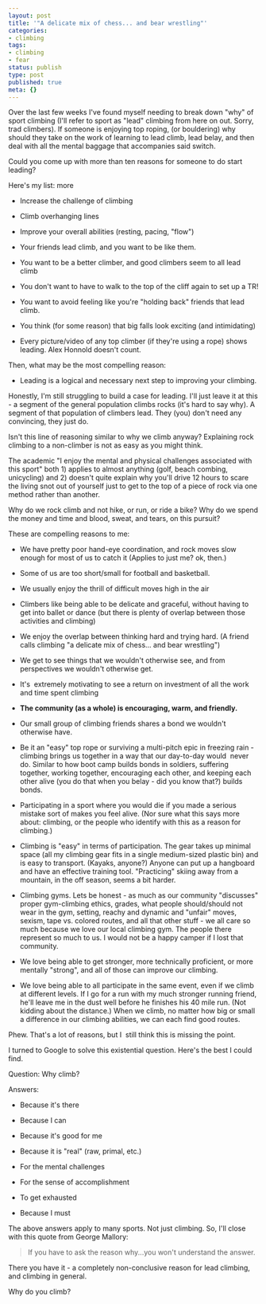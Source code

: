 ```yaml
---
layout: post
title: '"A delicate mix of chess... and bear wrestling"'
categories:
- climbing
tags:
- climbing
- fear
status: publish
type: post
published: true
meta: {}
---
```




Over the last few weeks I've found myself needing to break down "why" of sport climbing (I'll refer to sport as "lead" climbing from here on out. Sorry, trad climbers).
If someone is enjoying top roping, (or bouldering) why should they take on the work of learning to lead climb, lead belay, and then deal with all the mental baggage that accompanies said switch.



Could you come up with more than ten reasons for someone to do start leading?



Here's my list:
more


* Increase the challenge of climbing


* Climb overhanging lines


* Improve your overall abilities (resting, pacing, "flow")


* Your friends lead climb, and you want to be like them.


* You want to be a better climber, and good climbers seem to all lead climb


* You don't want to have to walk to the top of the cliff again to set up a TR!


* You want to avoid feeling like you're "holding back" friends that lead climb.


* You think (for some reason) that big falls look exciting (and intimidating)


* Every picture/video of any top climber (if they're using a rope) shows leading. Alex Honnold doesn't count.


Then, what may be the most compelling reason:


* Leading is a logical and necessary next step to improving your climbing.


Honestly, I'm still struggling to build a case for leading. I'll just leave it at this - a segment of the general population climbs rocks (it's hard to say why). A segment of that population of climbers lead. They (you) don't need any convincing, they just do.



Isn't this line of reasoning similar to why we climb anyway? Explaining rock climbing to a non-climber is not as easy as you might think.



The academic "I enjoy the mental and physical challenges associated with this sport" both 1) applies to almost anything (golf, beach combing, unicycling) and 2) doesn't quite explain why you'll drive 12 hours to scare the living snot out of yourself just to get to the top of a piece of rock via one method rather than another.



Why do we rock climb and not hike, or run, or ride a bike? Why do we spend the money and time and blood, sweat, and tears, on this pursuit?



These are compelling reasons to me:


* We have pretty poor hand-eye coordination, and rock moves slow enough for most of us to catch it (Applies to just me? ok, then.)


* Some of us are too short/small for football and basketball.


* We usually enjoy the thrill of difficult moves high in the air


* Climbers like being able to be delicate and graceful, without having to get into ballet or dance (but there is plenty of overlap between those activities and climbing)


* We enjoy the overlap between thinking hard and trying hard. (A friend calls climbing "a delicate mix of chess... and bear wrestling")


* We get to see things that we wouldn't otherwise see, and from perspectives we wouldn't otherwise get.


* It's 
extremely motivating to see a return on investment of all the work and time spent climbing


* **The community (as a whole) is encouraging, warm, and friendly.**


* Our small group of climbing friends shares a bond we wouldn't otherwise have.


* Be it an "easy" top rope or surviving a multi-pitch epic in freezing rain - climbing brings us together in a way that our day-to-day would 
never do. Similar to how boot camp builds bonds in soldiers, suffering together, working together, encouraging each other, and keeping each other alive (you do that when you belay - did you know that?) builds bonds.


* Participating in a sport where you would die if you made a serious mistake sort of makes you feel alive. (Nor sure what this says more about: climbing, or the people who identify with this as a reason for climbing.)


* Climbing is "easy" in terms of participation. The gear takes up minimal space (all my climbing gear fits in a single medium-sized plastic bin) and is easy to transport. (Kayaks, anyone?) Anyone can put up a hangboard and have an effective training tool. "Practicing" skiing away from a mountain, in the off season, seems a bit harder.


* Climbing gyms. Lets be honest - as much as our community "discusses" proper gym-climbing ethics, grades, what people should/should not wear in the gym, setting, reachy and dynamic and "unfair" moves, sexism, tape vs. colored routes, and all that other stuff - we all care so much because we love our local climbing gym. The people there represent so much to us. I would not be a happy camper if I lost that community.


* We love being able to get stronger, more technically proficient, or more mentally "strong", and all of those can improve our climbing.


* We love being able to all participate in the same event, even if we climb at different levels. If I go for a run with my much stronger running friend, he'll leave me in the dust well before he finishes his 40 mile run. (Not kidding about the distance.) When we climb, no matter how big or small a difference in our climbing abilities, we can each find good routes.


Phew. That's a lot of reasons, but I 
still think this is missing the point.



I turned to Google to solve this existential question. Here's the best I could find.



Question: Why climb?



Answers:


* Because it's there


* Because I can


* Because it's good for me


* Because it is "real" (raw, primal, etc.)


* For the mental challenges


* For the sense of accomplishment


* To get exhausted


* Because I must


The above answers apply to many sports. Not just climbing. So, I'll close with this quote from George Mallory:


>If you have to ask the reason why...you won't understand the answer.



There you have it - a completely non-conclusive reason for lead climbing, and climbing in general.



Why do you climb?
